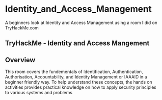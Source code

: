 # Identity_and_Access_Management
A beginners look at Identity and Access Management using a room I did on TryHackMe.com

## TryHackMe - Identity and Access Mangement

## Overview
This room covers the fundementals of Identification, Authentication, Authorisation, Accountability, and Identity Management or IAAAID in a beginner friendly way. To help understand these concepts, the hands on activities provides practical knowledge on how to apply security principles to various systems and problems.

